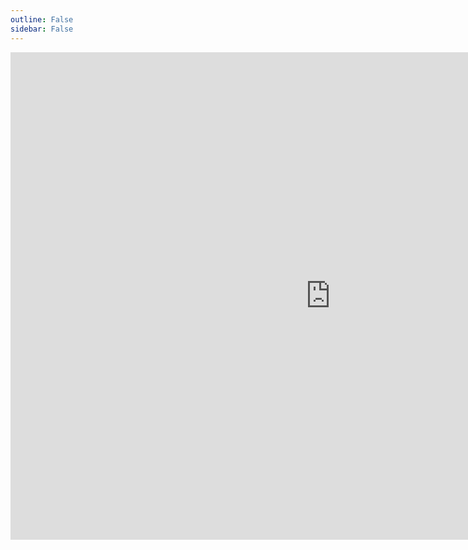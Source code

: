```yaml
---
outline: False
sidebar: False
---
```


<iframe
	src="https://giseldo-criador-plano-estudo-com-video-v2.hf.space"
	frameborder="0"
	width="1024"
	height="780"
></iframe>


